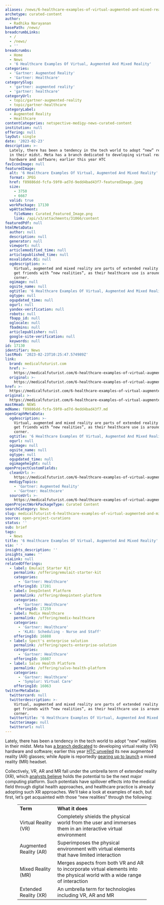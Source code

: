 ```yaml
---
aliases: /news/6-healthcare-examples-of-virtual-augmented-and-mixed-reality
archetype: curated-content
author:
  - Radhika Narayanan
basePath: /news/
breadcrumbLinks:
  - /
  - /news/
  - ''
breadcrumbs:
  - Home
  - News
  - '6 Healthcare Examples Of Virtual, Augmented And Mixed Reality'
categories:
  - 'Gartner: Augmented Reality'
  - 'Gartner: Healthcare'
categorySlug:
  - 'gartner: augmented reality'
  - 'gartner: healthcare'
categoryUrl:
  - topic/gartner-augmented-reality
  - topic/gartner-healthcare
categoryLabel:
  - Augmented Reality
  - Healthcare
contentCategories: netspective-medigy-news-curated-content
institution: null
offering: null
layOut: single
date: '2023-02-23'
description: >-
  Lately, there has been a tendency in the tech world to adopt “new” realities
  in their midst. Meta has a branch dedicated to developing virtual reality (VR)
  hardware and software; earlier this year HTC
favIconImage: null
featuredImage:
  alt: '6 Healthcare Examples Of Virtual, Augmented And Mixed Reality'
  format: JPEG
  href: f89886dd-fcfa-59f0-ad7d-9edd4bad43f7-featuredImage.jpeg
  size:
    - 3750
    - 6667
  valid: true
  workPackage: 17130
  wpAttachment:
    fileName: Curated_Featured_Image.png
    link: /api/v3/attachments/31066/content
featuredPdf: null
htmlMetaData:
  author: null
  description: null
  generator: null
  viewport: null
  articlemodified_time: null
  articlepublished_time: null
  msvalidate.01: null
  ogdescription: >-
    Virtual, augmented and mixed reality are parts of extended reality. Let’s
    get friends with “new realities”, as their healthcare use is around the
    corner.
  ogimage: null
  ogsite_name: null
  ogtitle: '6 Healthcare Examples Of Virtual, Augmented And Mixed Reality'
  ogtype: null
  ogupdated_time: null
  ogurl: null
  yandex-verification: null
  robots: null
  fbapp_id: null
  oglocale: null
  fbadmins: null
  articlepublisher: null
  google-site-verification: null
  keywords: null
id: 17130
identifier: News
lastMod: '2023-02-23T10:25:47.574989Z'
link:
  brand: medicalfuturist.com
  href: >-
    https://medicalfuturist.com/6-healthcare-examples-of-virtual-augmented-and-mixed-reality/
  original: >-
    https://medicalfuturist.com/6-healthcare-examples-of-virtual-augmented-and-mixed-reality
href: >-
  https://medicalfuturist.com/6-healthcare-examples-of-virtual-augmented-and-mixed-reality/
original: >-
  https://medicalfuturist.com/6-healthcare-examples-of-virtual-augmented-and-mixed-reality
mastHead: NEWS
mdName: f89886dd-fcfa-59f0-ad7d-9edd4bad43f7.md
openGraphMetaData:
  ogdescription: >-
    Virtual, augmented and mixed reality are parts of extended reality. Let’s
    get friends with “new realities”, as their healthcare use is around the
    corner.
  ogtitle: '6 Healthcare Examples Of Virtual, Augmented And Mixed Reality'
  ogurl: null
  ogimage: null
  ogsite_name: null
  ogtype: null
  ogupdated_time: null
  ogimageheight: null
openProjectCustomFields:
  cleanUrl: >-
    https://medicalfuturist.com/6-healthcare-examples-of-virtual-augmented-and-mixed-reality/
  medigyTopics:
    - 'Gartner: Augmented Reality'
    - 'Gartner: Healthcare'
  sourceUrl: >-
    https://medicalfuturist.com/6-healthcare-examples-of-virtual-augmented-and-mixed-reality
openProjectWorkPackageType: Curated Content
searchCategory: News
slug: medicalfuturist-6-healthcare-examples-of-virtual-augmented-and-mixed-reality
source: open-project-curations
status: ''
sub: brief
tags:
  - News
title: '6 Healthcare Examples Of Virtual, Augmented And Mixed Reality'
via: ' '
insights_description: ''
insights_name: ''
viaLink: null
relatedOfferings:
  - label: Emulait Starter Kit
    permalink: /offering/emulait-starter-kit
    categories:
      - 'Gartner: Healthcare'
    offeringId: 17281
  - label: DeepIntent Platform
    permalink: /offering/deepintent-platform
    categories:
      - 'Gartner: Healthcare'
    offeringId: 17259
  - label: Medix Healthcare
    permalink: /offering/medix-healthcare
    categories:
      - 'Gartner: Healthcare'
      - 'KLAS: Scheduling - Nurse and Staff'
    offeringId: 16888
  - label: Spect's enterprise solution
    permalink: /offering/spects-enterprise-solution
    categories:
      - 'Gartner: Healthcare'
    offeringId: 16087
  - label: Salvo Health Platform
    permalink: /offering/salvo-health-platform
    categories:
      - 'Gartner: Healthcare'
      - 'Symplur: Virtual Care'
    offeringId: 16063
twitterMetaData:
  twittercard: null
  twitterdescription: >-
    Virtual, augmented and mixed reality are parts of extended reality. Let’s
    get friends with “new realities”, as their healthcare use is around the
    corner.
  twittertitle: '6 Healthcare Examples Of Virtual, Augmented And Mixed Reality'
  twitterimage: null
  twitterurl: null
---
```

<p>Lately, there has been a tendency in the tech world to adopt “new” realities in their midst. Meta has <a href="https://www.gamesindustry.biz/articles/2021-12-03-oculus-quest-to-rebrand-as-meta-quest-in-2022">a branch dedicated</a> to developing virtual reality (VR) hardware and software; earlier this year <a href="https://www.theverge.com/2023/1/5/23539328/htc-vive-xr-elite-ar-vr-headset-pricing-launch-date-ces">HTC unveiled</a> its new augmented reality (AR) glasses; while Apple is reportedly <a href="https://www.theverge.com/2023/1/17/23560097/apple-ar-vr-glasses-headset-rumor-mixed-reality">gearing up to launch</a> a mixed reality (MR) headset.&nbsp;</p><p>Collectively, VR, AR and MR fall under the umbrella term of extended reality (XR), which <a href="https://www.goldmansachs.com/insights/pages/virtual-and-augmented-reality-report.html">analysts believe</a> holds the potential to be the next major computing platform. Such potentials have spillover effects into the medical field through digital health approaches, and healthcare practice is already adopting such XR approaches. We’ll take a look at examples of each, but first, let’s get acquainted with those “new realities” through the following:</p><figure class="table"><table><tbody><tr><td><strong>Term</strong></td><td><strong>What it does</strong></td></tr><tr><td>Virtual Reality (VR)</td><td>Completely shields the physical world from the user and immerses them in an interactive virtual environment</td></tr><tr><td>Augmented Reality (AR)</td><td>Superimposes the physical environment with virtual elements that have limited interaction&nbsp;</td></tr><tr><td>Mixed Reality (MR)</td><td>Merges aspects from both VR and AR to incorporate virtual elements into the physical world with a wide range of interaction</td></tr><tr><td>Extended Reality (XR)</td><td>An umbrella term for technologies including VR, AR and MR</td></tr></tbody></table></figure>